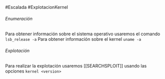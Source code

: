 #Escalada #ExplotacionKernel
###### Enumeración
Para obtener información sobre el sistema operativo usaremos el comando `lsb_release -a` 
Para obtener información sobre el kernel `uname -a`

###### Explotación
Para realizar la explotación usaremos [[SEARCHSPLOIT]] usando las opciones `kernel <version>`
